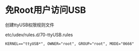 # 免Root用户访问USB

创建ttyUSB权限规则文件

etc/udev/rules.d/70-ttyUSB.rules
 ```
KERNEL=="ttyUSB*", OWNER="root", GROUP="root", MODE="0666"
```
